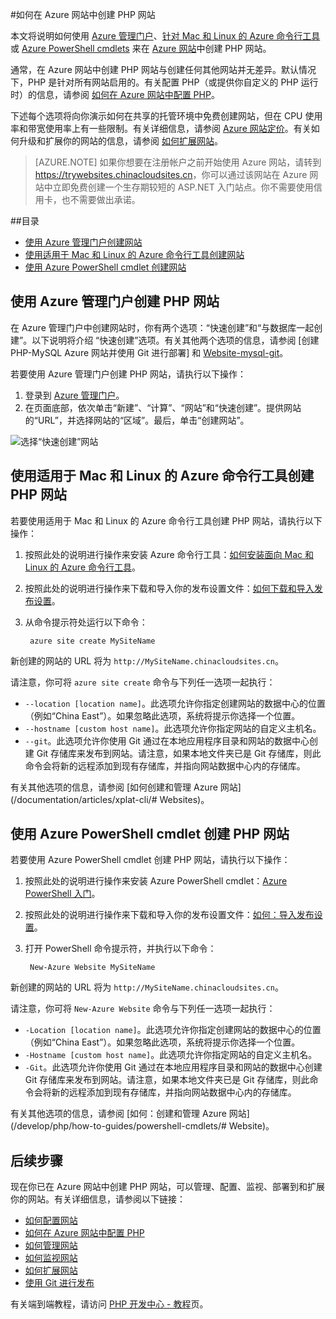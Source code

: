 <properties title="How to create a PHP web site in Azure Web Sites" pageTitle="How to create a PHP web site in Azure Web Sites" metaKeywords="PHP Azure Web Sites" description="Learn how to create a PHP web site in Azure Web Sites" documentationCenter="PHP" services="Web Sites" editor="mollybos" manager="bjsmith" authors="" />
<tags ms.service="Web Sites"
    ms.date="02/05/2015"
    wacn.date="11/02/2015"
    />

#如何在 Azure 网站中创建 PHP 网站

本文将说明如何使用 [Azure 管理门户]、[针对 Mac 和 Linux 的 Azure 命令行工具][xplat-tools]或 [Azure PowerShell cmdlets][powershell-cmdlets] 来在 [Azure 网站][waws]中创建 PHP 网站。

通常，在 Azure 网站中创建 PHP 网站与创建任何其他网站并无差异。默认情况下，PHP 是针对所有网站启用的。有关配置 PHP（或提供你自定义的 PHP 运行时）的信息，请参阅 [如何在 Azure 网站中配置 PHP][configure-php]。

下述每个选项将向你演示如何在共享的托管环境中免费创建网站，但在 CPU 使用率和带宽使用率上有一些限制。有关详细信息，请参阅 [Azure 网站定价][websites-pricing]。有关如何升级和扩展你的网站的信息，请参阅 [如何扩展网站][scale-websites]。

> [AZURE.NOTE]
> 如果你想要在注册帐户之前开始使用 Azure 网站，请转到 <a href="https://trywebsites.chinacloudsites.cn/?language=php">https://trywebsites.chinacloudsites.cn</a>，你可以通过该网站在 Azure 网站中立即免费创建一个生存期较短的 ASP.NET 入门站点。你不需要使用信用卡，也不需要做出承诺。

##目录
* [使用 Azure 管理门户创建网站](#portal)
* [使用适用于 Mac 和 Linux 的 Azure 命令行工具创建网站](#XplatTools)
* [使用 Azure PowerShell cmdlet 创建网站](#PowerShell)

<h2>使用 Azure 管理门户创建 PHP 网站</h2>

在 Azure 管理门户中创建网站时，你有两个选项：“快速创建”和“与数据库一起创建”。以下说明将介绍 “快速创建”选项。有关其他两个选项的信息，请参阅 [创建 PHP-MySQL Azure 网站并使用 Git 进行部署] 和 [ Website-mysql-git]。

若要使用 Azure 管理门户创建 PHP 网站，请执行以下操作：

1. 登录到 [Azure 管理门户]。
1. 在页面底部，依次单击“新建”、“计算”、“网站”和“快速创建”。提供网站的“URL”，并选择网站的“区域”。最后，单击“创建网站”。

![选择“快速创建”网站](./media/web-sites-php-create-web-sites/select-quickcreate-Website.png)

<h2>使用适用于 Mac 和 Linux 的 Azure 命令行工具创建 PHP 网站</h2>

若要使用适用于 Mac 和 Linux 的 Azure 命令行工具创建 PHP 网站，请执行以下操作：

1. 按照此处的说明进行操作来安装 Azure 命令行工具：[如何安装面向 Mac 和 Linux 的 Azure 命令行工具](/documentation/articles/xplat-cli/#Download)。

1. 按照此处的说明进行操作来下载和导入你的发布设置文件：[如何下载和导入发布设置](/documentation/articles/xplat-cli/#Account)。

1. 从命令提示符处运行以下命令：

		azure site create MySiteName

新创建的网站的 URL 将为 `http://MySiteName.chinacloudsites.cn`。
 
请注意，你可将 `azure site create` 命令与下列任一选项一起执行：

* `--location [location name]`。此选项允许你指定创建网站的数据中心的位置（例如“China East”）。如果忽略此选项，系统将提示你选择一个位置。
* `--hostname [custom host name]`。此选项允许你指定网站的自定义主机名。
* `--git`。此选项允许你使用 Git 通过在本地应用程序目录和网站的数据中心创建 Git 存储库来发布到网站。请注意，如果本地文件夹已是 Git 存储库，则此命令会将新的远程添加到现有存储库，并指向网站数据中心内的存储库。

有关其他选项的信息，请参阅 [如何创建和管理 Azure 网站](/documentation/articles/xplat-cli/# Websites)。

<h2>使用 Azure PowerShell cmdlet 创建 PHP 网站</h2>

若要使用 Azure PowerShell cmdlet 创建 PHP 网站，请执行以下操作：

1. 按照此处的说明进行操作来安装 Azure PowerShell cmdlet：[Azure PowerShell 入门](/documentation/articles/install-configure-powershell/#GetStarted)。

1. 按照此处的说明进行操作来下载和导入你的发布设置文件：[如何：导入发布设置](/documentation/articles/install-configure-powershell/#ImportPubSettings)。

1. 打开 PowerShell 命令提示符，并执行以下命令：

		New-Azure Website MySiteName

新创建的网站的 URL 将为 `http://MySiteName.chinacloudsites.cn`。
 
请注意，你可将 `New-Azure Website` 命令与下列任一选项一起执行：

* `-Location [location name]`。此选项允许你指定创建网站的数据中心的位置（例如“China East”）。如果忽略此选项，系统将提示你选择一个位置。
* `-Hostname [custom host name]`。此选项允许你指定网站的自定义主机名。
* `-Git`。此选项允许你使用 Git 通过在本地应用程序目录和网站的数据中心创建 Git 存储库来发布到网站。请注意，如果本地文件夹已是 Git 存储库，则此命令会将新的远程添加到现有存储库，并指向网站数据中心内的存储库。

有关其他选项的信息，请参阅 [如何：创建和管理 Azure 网站](/develop/php/how-to-guides/powershell-cmdlets/# Website)。

<h2><a name="NextSteps"></a>后续步骤</h2>

现在你已在 Azure 网站中创建 PHP 网站，可以管理、配置、监视、部署到和扩展你的网站。有关详细信息，请参阅以下链接：

* [如何配置网站](/documentation/articles/web-sites-configure//)
* [如何在 Azure 网站中配置 PHP][configure-php]
* [如何管理网站](/documentation/articles/web-sites-manage/)
* [如何监视网站](/documentation/articles/web-sites-monitor/)
* [如何扩展网站](/documentation/articles/web-sites-scale/)
* [使用 Git 进行发布](/documentation/articles/web-sites-publish-source-control//)

有关端到端教程，请访问 [PHP 开发中心 - 教程](/develop/php//)页。

[waws]: /zh-cn/documentation/services/web-sites
[Azure 管理门户]: http://manage.windowsazure.cn/
[xplat-tools]: /documentation/articles/xplat-cli/
[powershell-cmdlets]: /documentation/articles/install-configure-powershell/
[configure-php]: /documentation/articles/web-sites-php-configure/
[Website-mysql-git]: /documentation/articles/web-sites-php-mysql-deploy-use-git/
[Websites-pricing]: /zh-cn/pricing/overview/
[scale-Websites]: /documentation/articles/web-sites-scale

<!---HONumber=76-->